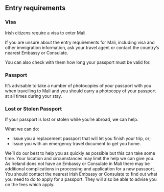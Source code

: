 ## Entry requirements

### **Visa**

Irish citizens require a visa to enter Mali.

If you are unsure about the entry requirements for Mali, including visa and other immigration information, ask your travel agent or contact the country’s nearest Embassy or Consulate.

You can also check with them how long your passport must be valid for.

### **Passport**

It’s advisable to take a number of photocopies of your passport with you when travelling to Mali and you should carry a photocopy of your passport at all times during your stay.

### **Lost or Stolen Passport**

If your passport is lost or stolen while you’re abroad, we can help.

What we can do:

* Issue you a replacement passport that will let you finish your trip, or;
* Issue you with an emergency travel document to get you home.

We’ll do our best to help you as quickly as possible but this can take some time. Your location and circumstances may limit the help we can give you. As Ireland does not have an Embassy or Consulate in Mali there may be additional complications in processing and application for a new passport.  
You should contact the nearest Irish Embassy or Consulate to find out what you need to do to apply for a passport. They will also be able to advise you on the fees which apply.